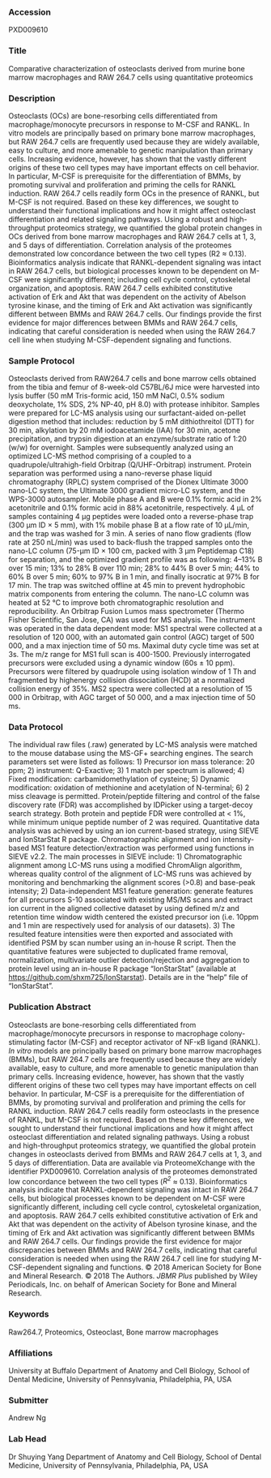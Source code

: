 ### Accession
PXD009610

### Title
Comparative characterization of osteoclasts derived from murine bone marrow macrophages and RAW 264.7 cells using quantitative proteomics

### Description
Osteoclasts (OCs) are bone-resorbing cells differentiated from macrophage/monocyte precursors in response to M-CSF and RANKL. In vitro models are principally based on primary bone marrow macrophages, but RAW 264.7 cells are frequently used because they are widely available, easy to culture, and more amenable to genetic manipulation than primary cells. Increasing evidence, however, has shown that the vastly different origins of these two cell types may have important effects on cell behavior. In particular, M-CSF is prerequisite for the differentiation of BMMs, by promoting survival and proliferation and priming the cells for RANKL induction. RAW 264.7 cells readily form OCs in the presence of RANKL, but M-CSF is not required. Based on these key differences, we sought to understand their functional implications and how it might affect osteoclast differentiation and related signaling pathways. Using a robust and high-throughput proteomics strategy, we quantified the global protein changes in OCs derived from bone marrow macrophages and RAW 264.7 cells at 1, 3, and 5 days of differentiation. Correlation analysis of the proteomes demonstrated low concordance between the two cell types (R2 ≈ 0.13). Bioinformatics analysis indicate that RANKL-dependent signaling was intact in RAW 264.7 cells, but biological processes known to be dependent on M-CSF were significantly different; including cell cycle control, cytoskeletal organization, and apoptosis. RAW 264.7 cells exhibited constitutive activation of Erk and Akt that was dependent on the activity of Abelson tyrosine kinase, and the timing of Erk and Akt activation was significantly different between BMMs and RAW 264.7 cells. Our findings provide the first evidence for major differences between BMMs and RAW 264.7 cells, indicating that careful consideration is needed when using the RAW 264.7 cell line when studying M-CSF-dependent signaling and functions.

### Sample Protocol
Osteoclasts derived from RAW264.7 cells and bone marrow cells obtained from the tibia and femur of 8-week-old C57BL/6J mice were harvested into lysis buffer (50 mM Tris-formic acid, 150 mM NaCl, 0.5% sodium deoxycholate, 1% SDS, 2% NP-40, pH 8.0) with protease inhibitor. Samples were prepared for LC-MS analysis using our surfactant-aided on-pellet digestion method that includes: reduction by 5 mM dithiothreitol (DTT) for 30 min, alkylation by 20 mM iodoacetamide (IAA) for 30 min, acetone precipitation, and trypsin digestion at an enzyme/substrate ratio of 1:20 (w/w) for overnight. Samples were subsequently analyzed using an optimized LC-MS method comprising of a coupled to a quadrupole/ultrahigh-field Orbitrap (Q/UHF-Orbitrap) instrument. Protein separation was performed using a nano-reverse phase liquid chromatography (RPLC) system comprised of the Dionex Ultimate 3000 nano-LC system, the Ultimate 3000 gradient micro-LC system, and the WPS-3000 autosampler. Mobile phase A and B were 0.1% formic acid in 2% acetonitrile and 0.1% formic acid in 88% acetonitrile, respectively. 4 μL of samples containing 4 μg peptides were loaded onto a reverse-phase trap (300 μm ID × 5 mm), with 1% mobile phase B at a flow rate of 10 μL/min, and the trap was washed for 3 min. A series of nano flow gradients (flow rate at 250 nL/min) was used to back-flush the trapped samples onto the nano-LC column (75-μm ID × 100 cm, packed with 3 μm Peptidemap C18) for separation, and the optimized gradient profile was as following: 4–13% B over 15 min; 13% to 28% B over 110 min; 28% to 44% B over 5 min; 44% to 60% B over 5 min; 60% to 97% B in 1 min, and finally isocratic at 97% B for 17 min. The trap was switched offline at 45 min to prevent hydrophobic matrix components from entering the column. The nano-LC column was heated at 52 °C to improve both chromatographic resolution and reproducibility. An Orbitrap Fusion Lumos mass spectrometer (Thermo Fisher Scientific, San Jose, CA) was used for MS analysis. The instrument was operated in the data dependent mode: MS1 spectral were collected at a resolution of 120 000, with an automated gain control (AGC) target of 500 000, and a max injection time of 50 ms. Maximal duty cycle time was set at 3s. The m/z range for MS1 full scan is 400-1500. Previously interrogated precursors were excluded using a dynamic window (60s ± 10 ppm). Precursors were filtered by quadrupole using isolation window of 1 Th and fragmented by highenergy collision dissociation (HCD) at a normalized collision energy of 35%. MS2 spectra were collected at a resolution of 15 000 in Orbitrap, with AGC target of 50 000, and a max injection time of 50 ms.

### Data Protocol
The individual raw files (.raw) generated by LC-MS analysis were matched to the mouse database using the MS-GF+ searching engines. The search parameters set were listed as follows: 1) Precursor ion mass tolerance: 20 ppm; 2) instrument: Q-Exactive; 3) 1 match per spectrum is allowed; 4) Fixed modification: carbamidomethylation of cysteine; 5) Dynamic modification: oxidation of methionine and acetylation of N-terminal; 6) 2 miss cleavage is permitted. Protein/peptide filtering and control of the false discovery rate (FDR) was accomplished by IDPicker using a target-decoy search strategy. Both protein and peptide FDR were controlled at < 1%, while minimum unique peptide number of 2 was required. Quantitative data analysis was achieved by using an ion current-based strategy, using SIEVE and IonStarStat R package. Chromatographic alignment and ion intensity-based MS1 feature detection/extraction was performed using functions in SIEVE v2.2. The main processes in SIEVE include: 1) Chromatographic alignment among LC-MS runs using a modified ChromAlign algorithm, whereas quality control of the alignment of LC-MS runs was achieved by monitoring and benchmarking the alignment scores (>0.8) and base-peak intensity; 2) Data-independent MS1 feature generation: generate features for all precursors S-10 associated with existing MS/MS scans and extract ion current in the aligned collective dataset by using defined m/z and retention time window width centered the existed precursor ion (i.e. 10ppm and 1 min are respectively used for analysis of our datasets). 3) The resulted feature intensities were then exported and associated with identified PSM by scan number using an in-house R script. Then the quantitative features were subjected to duplicated frame removal, normalization, multivariate outlier detection/rejection and aggregation to protein level using an in-house R package “IonStarStat” (available at https://github.com/shxm725/IonStarstat). Details are in the “help” file of “IonStarStat”.

### Publication Abstract
Osteoclasts are bone-resorbing cells differentiated from macrophage/monocyte precursors in response to macrophage colony-stimulating factor (M-CSF) and receptor activator of NF-&#x3ba;B ligand (RANKL). <i>In vitro</i> models are principally based on primary bone marrow macrophages (BMMs), but RAW 264.7 cells are frequently used because they are widely available, easy to culture, and more amenable to genetic manipulation than primary cells. Increasing evidence, however, has shown that the vastly different origins of these two cell types may have important effects on cell behavior. In particular, M-CSF is a prerequisite for the differentiation of BMMs, by promoting survival and proliferation and priming the cells for RANKL induction. RAW 264.7 cells readily form osteoclasts in the presence of RANKL, but M-CSF is not required. Based on these key differences, we sought to understand their functional implications and how it might affect osteoclast differentiation and related signaling pathways. Using a robust and high-throughput proteomics strategy, we quantified the global protein changes in osteoclasts derived from BMMs and RAW 264.7 cells at 1, 3, and 5 days of differentiation. Data are available via ProteomeXchange with the identifier PXD009610. Correlation analysis of the proteomes demonstrated low concordance between the two cell types (<i>R<sup>2</sup></i> &#x2248; 0.13). Bioinformatics analysis indicate that RANKL-dependent signaling was intact in RAW 264.7 cells, but biological processes known to be dependent on M-CSF were significantly different, including cell cycle control, cytoskeletal organization, and apoptosis. RAW 264.7 cells exhibited constitutive activation of Erk and Akt that was dependent on the activity of Abelson tyrosine kinase, and the timing of Erk and Akt activation was significantly different between BMMs and RAW 264.7 cells. Our findings provide the first evidence for major discrepancies between BMMs and RAW 264.7 cells, indicating that careful consideration is needed when using the RAW 264.7 cell line for studying M-CSF-dependent signaling and functions. &#xa9; 2018 American Society for Bone and Mineral Research. &#xa9; 2018 The Authors. <i>JBMR Plus</i> published by Wiley Periodicals, Inc. on behalf of American Society for Bone and Mineral Research.

### Keywords
Raw264.7, Proteomics, Osteoclast, Bone marrow macrophages

### Affiliations
University at Buffalo
Department of Anatomy and Cell Biology, School of Dental Medicine, University of Pennsylvania, Philadelphia, PA, USA

### Submitter
Andrew Ng

### Lab Head
Dr Shuying Yang
Department of Anatomy and Cell Biology, School of Dental Medicine, University of Pennsylvania, Philadelphia, PA, USA


